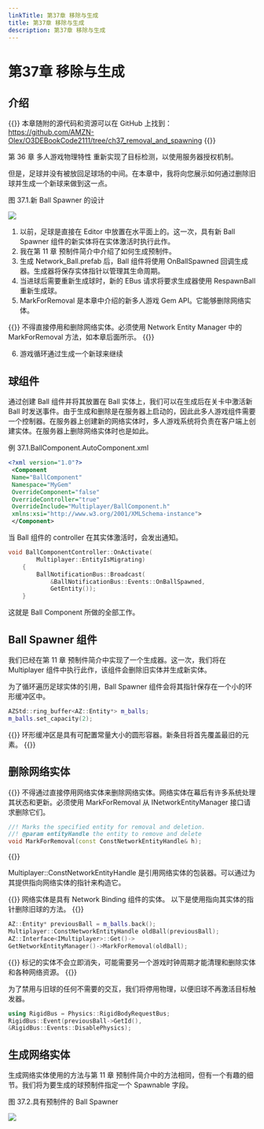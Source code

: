 ```yaml
---
linkTitle: 第37章 移除与生成
title: 第37章 移除与生成
description: 第37章 移除与生成
---
```

# 第37章 移除与生成
## 介绍

{{<note>}}
本章随附的源代码和资源可以在 GitHub 上找到：
https://github.com/AMZN-Olex/O3DEBookCode2111/tree/ch37_removal_and_spawning
{{</note>}}

第 36 章 多人游戏物理特性 重新实现了目标检测，以使用服务器授权机制。

但是，足球并没有被放回足球场的中间。在本章中，我将向您展示如何通过删除旧球并生成一个新球来做到这一点。

图 37.1.新 Ball Spawner 的设计

![](/images/learning-guide/tutorials/o3de-book/Part11/o3de_book_11_18.PNG)

1. 以前，足球是直接在 Editor 中放置在水平面上的。这一次，具有新 Ball Spawner 组件的新实体将在实体激活时执行此作。
2. 我在第 11 章 预制件简介中介绍了如何生成预制件。
3. 生成 Network_Ball.prefab 后，Ball 组件将使用 OnBallSpawned 回调生成器。生成器将保存实体指针以管理其生命周期。
4. 当进球后需要重新生成球时，新的 EBus 请求将要求生成器使用 RespawnBall 重新生成球。
5. MarkForRemoval 是本章中介绍的新多人游戏 Gem API。它能够删除网络实体。

{{<note>}}
不得直接停用和删除网络实体。必须使用 Network Entity Manager 中的 MarkForRemoval 方法，如本章后面所示。
{{</note>}}

6. 游戏循环通过生成一个新球来继续

## 球组件
通过创建 Ball 组件并将其放置在 Ball 实体上，我们可以在生成后在关卡中激活新 Ball 时发送事件。由于生成和删除是在服务器上启动的，因此此多人游戏组件需要一个控制器。在服务器上创建新的网络实体时，多人游戏系统将负责在客户端上创建实体。在服务器上删除网络实体时也是如此。

例 37.1.BallComponent.AutoComponent.xml
```xml
<?xml version="1.0"?>
 <Component
 Name="BallComponent"
 Namespace="MyGem"
 OverrideComponent="false"
 OverrideController="true"
 OverrideInclude="Multiplayer/BallComponent.h"
 xmlns:xsi="http://www.w3.org/2001/XMLSchema-instance">
 </Component>
```
当 Ball 组件的 controller 在其实体激活时，会发出通知。
```c++
void BallComponentController::OnActivate(
        Multiplayer::EntityIsMigrating)
    {
        BallNotificationBus::Broadcast(
            &BallNotificationBus::Events::OnBallSpawned,
            GetEntity());
    }
```
这就是 Ball Component 所做的全部工作。

##  Ball Spawner 组件
我们已经在第 11 章 预制件简介中实现了一个生成器。这一次，我们将在 Multiplayer 组件中执行此作，该组件会删除旧实体并生成新实体。

为了循环遍历足球实体的引用，Ball Spawner 组件会将其指针保存在一个小的环形缓冲区中。

```c++
AZStd::ring_buffer<AZ::Entity*> m_balls;
m_balls.set_capacity(2);
```

{{<tip>}}
环形缓冲区是具有可配置常量大小的圆形容器。新条目将首先覆盖最旧的元素。
{{</tip>}}

## 删除网络实体

{{<tip>}}
不得通过直接停用网络实体来删除网络实体。网络实体在幕后有许多系统处理其状态和更新。必须使用 MarkForRemoval 从 INetworkEntityManager 接口请求删除它们。
```c++
//! Marks the specified entity for removal and deletion.
//! @param entityHandle the entity to remove and delete
void MarkForRemoval(const ConstNetworkEntityHandle& h);
```
{{</tip>}}

Multiplayer::ConstNetworkEntityHandle 是引用网络实体的包装器。可以通过为其提供指向网络实体的指针来构造它。

{{<note>}}
网络实体是具有 Network Binding 组件的实体。
以下是使用指向其实体的指针删除旧球的方法。
{{</note>}}
```c++
AZ::Entity* previousBall = m_balls.back();
Multiplayer::ConstNetworkEntityHandle oldBall(previousBall);
AZ::Interface<IMultiplayer>::Get()->
GetNetworkEntityManager()->MarkForRemoval(oldBall);
```

{{<note>}}
标记的实体不会立即消失，可能需要另一个游戏时钟周期才能清理和删除实体和各种网络资源。
{{</note>}}

为了禁用与旧球的任何不需要的交互，我们将停用物理，以便旧球不再激活目标触发器。
```c++
using RigidBus = Physics::RigidBodyRequestBus;
RigidBus::Event(previousBall->GetId(),
&RigidBus::Events::DisablePhysics);
```

## 生成网络实体
生成网络实体使用的方法与第 11 章 预制件简介中的方法相同，但有一个有趣的细节。我们将为要生成的球预制件指定一个 Spawnable 字段。

图 37.2.具有预制件的 Ball Spawner

![](/images/learning-guide/tutorials/o3de-book/Part11/o3de_book_11_19.PNG)

















